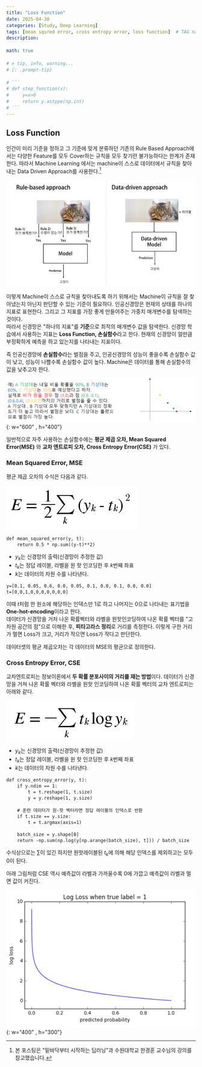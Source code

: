 ```yaml
---
title: "Loss Function"
date: 2025-04-30 
categories: [Study, Deep Learning]
tags: [mean squred error, cross entropy error, loss function]  # TAG names should always be lowercase
description: 

math: true

# > tip, info, warning...
# {: .prompt-tip}

# ```
# def step_function(x):
#     y=x>0
#     return y.astype(np.int)
# ```
---
```

## Loss Function 
인간이 미리 기준을 정하고 그 기준에 맞게 분류하던 기존의 Rule Based Approach에서는 다양한 Feature를 모두 Cover하는 규칙을 모두 찾기란 불가능하다는 한계가 존재한다. 따라서 Machine Learning 에서는 machine이 스스로 데이터에서 규칙을 찾아내는 Data Driven Approach를 사용한다.[^1]

[^1]: 본 포스팅은 "밑바닥부터 시작하는 딥러닝"과 수원대학교 한경훈 교수님의 강의를 참고했습니다.

![fig1](/assets/img/loss_function/fig1.png)

이렇게 Machine이 스스로 규칙을 찾아내도록 하기 위해서는 Machine이 규칙을 잘 찾아냈는지 아닌지 판단할 수 있는 기준이 필요하다. 인공신경망은 현재의 상태를 하나의 지표로 표현한다. 그리고 그 지표를 가장 좋게 만들어주는 가중치 매개변수를 탐색하는 것이다.\
따라서 신경망은 "하나의 지표"를 **기준**으로 최적의 매개변수 값을 탐색한다. 신경망 학습에서 사용하는 지표는 **Loss Function, 손실함수**라고 한다. 현재의 신경망이 얼만큼 부정확하게 예측을 하고 있는지를 나타내는 지표이다.

즉 인공신경망에 **손실함수**라는 벌점을 주고, 인공신경망의 성능이 좋을수록 손실함수 값이 낮고, 성능이 나쁠수록 손실함수 값이 높다. Machine은 데이터를 통해 손실함수의 값을 낮추고자 한다. 

![fig2](/assets/img/loss_function/fig2.png){: w="600" , h="400"}

일반적으로 자주 사용하는 손실함수에는 **평균 제곱 오차, Mean Squared Error(MSE)** 와 **교차 엔트로피 오차, Cross Entropy Error(CSE)** 가 있다. 

### Mean Squared Error, MSE
평균 제곱 오차의 수식은 다음과 같다. 

![eq4.1](/assets/img/loss_function/eq4.1.png)

```
def mean_squared_error(y, t):
    return 0.5 * np.sum((y-t)**2)
```

* $y_k$는 신경망의 출력(신경망이 추정한 값)
* $t_k$는 정답 레이블, 라벨을 원 핫 인코딩한 후 𝑘번째 좌표
* $k$는 데이터의 차원 수를 나타낸다.

```
y=[0.1, 0.05, 0.6, 0.0, 0.05, 0.1, 0.0, 0.1, 0.0, 0.0]
t=[0,0,1,0,0,0,0,0,0,0]
```

이때 $t$처럼 한 원소에 해당하는 인덱스만 1로 하고 나머지는 0으로 나타내는 표기법을 **One-hot-encoding**이라고 한다.\
데이터가 신경망을 거처 나온 확률벡터와 라벨을 원핫인코딩하여 나온 확률 벡터를 "고차원 공간의 점"으로 이해한 후, **피타고라스 정리**로 거리를 측정한다. 이렇게 구한 거리가 멀면 Loss가 크고, 거리가 작으면 Loss가 작다고 판단한다. 

데이터셋의 평균 제곱오차는 각 데이터의 MSE의 평균으로 정의한다. 


### Cross Entropy Error, CSE
교차엔트로피는 정보이론에서 **두 확률 분포사이의 거리를 재는 방법**이다. 데이터가 신경망을 거쳐 나온 확률 벡터와 라벨을 원핫 인코딩하여 나온 확률 벡터의 교차 엔트로피는 아래와 같다. 

![eq4.2](/assets/img/loss_function/eq4.2.png)

* $y_k$는 신경망의 출력(신경망이 추정한 값)
* $t_k$는 정답 레이블, 라벨을 원 핫 인코딩한 후 𝑘번째 좌표
* $k$는 데이터의 차원 수를 나타낸다.


```
def cross_entropy_error(y, t):
    if y.ndim == 1:
        t = t.reshape(1, t.size)
        y = y.reshape(1, y.size)
        
    # 훈련 데이터가 원-핫 벡터라면 정답 레이블의 인덱스로 반환
    if t.size == y.size:
        t = t.argmax(axis=1)
             
    batch_size = y.shape[0]
    return -np.sum(np.log(y[np.arange(batch_size), t])) / batch_size
```

수식상으로는 $\sum$이 있긴 하지만 원핫레이블된 $t_k$에 의해 해당 인덱스를 제외하고는 모두 0이 된다. 

아래 그림처럼 CSE 역시 예측값이 라벨과 가까울수록 0에 가깝고 예측값이 라벨과 멀면 값이 커진다. 

![fig3](/assets/img/loss_function/fig3.png){: w="400" , h="300"}
